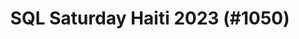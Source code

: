 ---
layout: event
title: "SQL Saturday Haiti 2023 (#1050)"
subtitle: ""
tags: ["French", "Haiti", "virtual", "2023", "Carribean"]
thumb: /assets/img/logos/Just_icon_Color_small.png
comments: false
data: SQLSat1050
testevent: 1
---